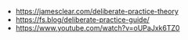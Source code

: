- https://jamesclear.com/deliberate-practice-theory
- https://fs.blog/deliberate-practice-guide/
- https://www.youtube.com/watch?v=oUPaJxk6TZ0